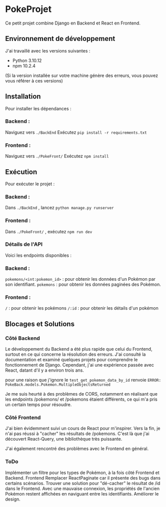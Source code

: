 # PokeProjet

Ce petit projet combine Django en Backend et React en Frontend.

## Environnement de développement

J'ai travaillé avec les versions suivantes :

- Python 3.10.12
- npm 10.2.4

(Si la version installée sur votre machine génère des erreurs, vous pouvez vous référer à ces versions)

## Installation

Pour installer les dépendances :

### Backend :

Naviguez vers `./BackEnd`
Exécutez `pip install -r requirements.txt`

### Frontend :

Naviguez vers `./PokeFront/`
Exécutez `npm install`

## Exécution

Pour exécuter le projet :

### Backend :

Dans `./BackEnd` , lancez `python manage.py runserver`

### Frontend :

Dans `./PokeFront/` , exécutez `npm run dev`

### Détails de l'API

Voici les endpoints disponibles :

### Backend :

`pokemons/<int:pokemon_id>` : pour obtenir les données d'un Pokémon par son identifiant.
`pokemons` : pour obtenir les données paginées des Pokémon.

### Frontend :

`/` : pour obtenir les pokémons 
`/:id` : pour obtenir les détails d'un pokémon


## Blocages et Solutions

### Côté Backend

Le développement du Backend a été plus rapide que celui du Frontend, surtout en ce qui concerne la résolution des erreurs. J'ai consulté la documentation et examiné quelques projets pour comprendre le fonctionnement de Django. Cependant, j'ai une expérience passée avec React, datant d'il y a environ trois ans.

pour une raison que j'ignore 
le `test_get_pokemon_data_by_id` renvoie
`ERROR: PokeBack.models.Pokemon.MultipleObjectsReturned`

Je me suis heurté à des problèmes de CORS, notamment en réalisant que les endpoints /pokemons/ et /pokemons étaient différents, ce qui m'a pris un certain temps pour résoudre.

### Côté Frontend
J'ai bien évidemment suivi un cours de React pour m'inspirer. Vers la fin, je n'ai pas réussi à "cacher" les résultats de /pokemons. C'est là que j'ai découvert React-Query, une bibliothèque très puissante.

J'ai également rencontré des problèmes avec le Frontend en général.

### ToDo
Implémenter un filtre pour les types de Pokémon, à la fois côté Frontend et Backend.
Frontend
Remplacer ReactPaginate car il présente des bugs dans certains scénarios.
Trouver une solution pour "dé-cacher" le résultat de /id dans le Frontend. Avec une mauvaise connexion, les propriétés de l'ancien Pokémon restent affichées en naviguant entre les identifiants.
Améliorer le design.
